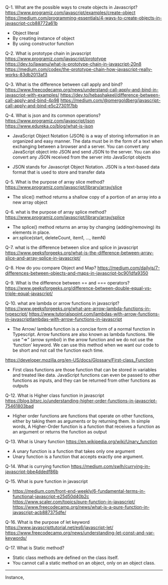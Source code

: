 Q-1. What are the possible ways to create objects in Javascript?
https://www.programiz.com/javascript/examples/create-object
https://medium.com/programming-essentials/4-ways-to-create-objects-in-javascript-ccb88772a61b

- Object literal
- By creating instance of object 
- By using constructor function

Q-2. What is prototype chain in javascript
https://www.programiz.com/javascript/prototype
https://dev.to/lawanu/what-is-prototype-chain-in-javascript-20n8
https://medium.com/codex/the-prototype-chain-how-javascript-really-works-83db2013af3

Q-3. What is the difference between call apply and bind?
https://www.freecodecamp.org/news/understand-call-apply-and-bind-in-javascript-with-examples/
https://dev.to/hebashakeel/difference-between-call-apply-and-bind-4p98
https://medium.com/@omergoldberg/javascript-call-apply-and-bind-e5c27301f7bb

Q-4. What is json and its common operations?
https://www.programiz.com/javascript/json
https://www.edureka.co/blog/what-is-json

- JavaScript Object Notation (JSON) is a way of storing information in an organized and easy manner. The data must be in the form of a text when exchanging between a browser and a server. You can convert any JavaScript object into JSON and send JSON to the server. You can also convert any JSON received from the server into JavaScript objects

- JSON stands for Javascript Object Notation. JSON is a text-based data format that is used to store and transfer data

Q-5. What is the purpose of array slice method?
https://www.programiz.com/javascript/library/array/slice

- The slice() method returns a shallow copy of a portion of an array into a new array object

Q-6. what is the purpose of array splice method?
https://www.programiz.com/javascript/library/array/splice

- The splice() method returns an array by changing (adding/removing) its elements in place.
- arr.splice(start, deleteCount, item1, ..., itemN)

Q-7. what is the difference between slice and splice in javascript
https://www.geeksforgeeks.org/what-is-the-difference-between-array-slice-and-array-splice-in-javascript/

Q-8. How do you compare Object and Map?
https://medium.com/dailyjs/7-differences-between-objects-and-maps-in-javascript-bc901dfa9350

Q-9. What is the difference between == and === operators?
https://www.geeksforgeeks.org/difference-between-double-equal-vs-triple-equal-javascript/

Q-10. what are lambda or arrow functions in javascript?
https://www.geeksforgeeks.org/what-are-arrow-lambda-functions-in-typescript/
https://www.tutorialspoint.com/lambdas-with-arrow-functions-in-javascriptlambdas-with-arrow-functions-in-javascript

- The Arrow/ lambda function is a concise form of a normal function in Typescript. Arrow functions are also known as lambda functions. We use “=>” (arrow symbol) in the arrow function and we do not use the ‘function’ keyword. We can use this method when we want our code to be short and not call the function each time. 

<!-- Q-11. What is first class function in javascript -->
https://developer.mozilla.org/en-US/docs/Glossary/First-class_Function

- First class functions are those function that can be stored in variables and treated like data. JavaScript functions can even be passed to other functions as inputs, and they can be returned from other functions as outputs


Q-12. What is Higher class function in javascript
https://blog.bitsrc.io/understanding-higher-order-functions-in-javascript-75461803bad

- Higher order functions are functions that operate on other functions, either by taking them as arguments or by returning them. In simple words, A Higher-Order function is a function that receives a function as an argument or returns the function as output

Q-13. What is Unary function 
https://en.wikipedia.org/wiki/Unary_function

- A unary function is a function that takes only one argument 
- Unary function is a function that accepts exactly one argument.

Q-14. What is currying function
https://medium.com/swlh/currying-in-javascript-bbe4ddedf86b



Q-15. What is pure function in javascript
- https://medium.com/front-end-weekly/6-fundamental-terms-in-functional-javascript-e25d50d40b2c
https://www.scaler.com/topics/pure-function-in-javascript/
https://www.freecodecamp.org/news/what-is-a-pure-function-in-javascript-acb887375dfe/

Q-16. What is the purpose of let keyword
https://www.javascripttutorial.net/es6/javascript-let/
https://www.freecodecamp.org/news/understanding-let-const-and-var-keywords/

Q-17. What is Static method?
- Static class methods are defined on the class itself.
- You cannot call a static method on an object, only on an object class.


*************************************************
Instance, 
